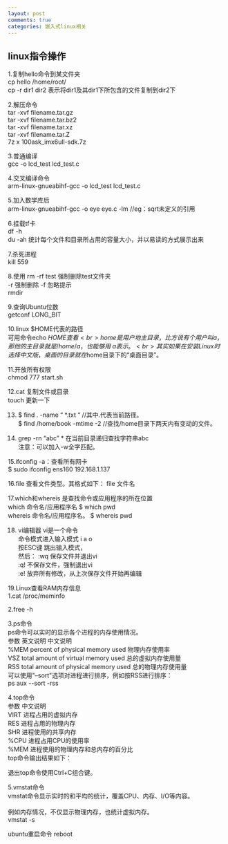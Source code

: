 ```yaml
---
layout: post
comments: true
categories: 嵌入式linux相关
---
```

## linux指令操作


1.复制hello命令到某文件夹<br>
cp hello /home/root/<br>
cp -r dir1 dir2 表示将dir1及其dir1下所包含的文件复制到dir2下<br>

2.解压命令<br>
tar -xvf filename.tar.gz<br>
tar -xvf filename.tar.bz2<br>
tar -xvf filename.tar.xz<br>
tar -xvf filename.tar.Z<br>
7z  x  100ask_imx6ull-sdk.7z<br>


3.普通编译<br>
gcc -o lcd_test lcd_test.c<br>

4.交叉编译命令<br>
arm-linux-gnueabihf-gcc -o lcd_test lcd_test.c<br>

5.加入数学库后<br>
arm-linux-gnueabihf-gcc -o eye eye.c -lm //eg：sqrt未定义的引用<br>

6.挂载tf卡<br>
df -h<br>
du -ah 统计每个文件和目录所占用的容量大小，并以易读的方式展示出来<br>


7.杀死进程<br>
kill 559<br>

8.使用 rm -rf test 强制删除test文件夹<br>
-r 强制删除 -f 忽略提示<br>
rmdir <br>

9.查询Ubuntu位数<br>
getconf LONG_BIT<br>


10.linux $HOME代表的路径<br>
可用命令echo $HOME查看<br>
home是用户地主目录，比方说有个用户叫a，那他的主目录就是/home/a，也能够用~a表示。<br>
其实如果在安装Linux时选择中文版，桌面的目录就在$home目录下的“桌面目录”。<br>

11.开放所有权限<br>
chmod 777 start.sh<br>

12.cat 复制文件或目录<br>
   touch 更新一下<br>

13. $ find . -name “ *.txt “ //其中.代表当前路径。 <br>
   $ find /home/book -mtime -2 //查找/home目录下两天内有变动的文件。<br>

14. grep -rn “abc” * 在当前目录递归查找字符串abc<br>
注意：可以加入-w全字匹配。<br>


15.ifconfig -a：查看所有网卡 <br>
   $ sudo ifconfig ens160 192.168.1.137<br>

16.file 查看文件类型。其格式如下： file 文件名<br>


17.which和whereis 是查找命令或应用程序的所在位置<br>
 which 命令名/应用程序名       $ which pwd<br>
 whereis 命令名/应用程序名。   $ whereis pwd <br>

18. vi编辑器 vi是一个命令<br>
命令模式进入输入模式 i a o<br>
按ESC键 跳出输入模式，<br>
然后： :wq 保存文件并退出vi <br>
      :q! 不保存文件，强制退出vi <br>
      :e! 放弃所有修改，从上次保存文件开始再编辑<br>


19.Linux查看RAM内存信息<br>
1.cat /proc/meminfo <br>

2.free -h <br>

3.ps命令 <br>
ps命令可以实时的显示各个进程的内存使用情况。 <br>
参数	英文说明	中文说明 <br>
%MEM	percent of physical memory used	物理内存使用率 <br>
VSZ	total amount of virtual memory used	总的虚拟内存使用量 <br>
RSS	total amount of physical memory used	总的物理内存使用量 <br>
可以使用"–sort"选项对进程进行排序，例如按RSS进行排序： <br>
ps aux --sort -rss <br>

4.top命令 <br>
参数	中文说明 <br>
VIRT	进程占用的虚拟内存 <br>
RES	进程占用的物理内存 <br>
SHR	进程使用的共享内存 <br>
%CPU	进程占用CPU的使用率 <br>
%MEM	进程使用的物理内存和总内存的百分比 <br>
top命令输出结果如下： <br>

退出top命令使用Ctrl+C组合键。 <br>

5.vmstat命令 <br>
vmstat命令显示实时的和平均的统计，覆盖CPU、内存、I/O等内容。 <br> <br>
例如内存情况，不仅显示物理内存，也统计虚拟内存。 <br>
vmstat -s <br>



ubuntu重启命令
reboot
